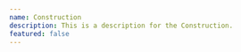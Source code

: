 ```yaml
---
name: Construction
description: This is a description for the Construction.
featured: false
---
```

